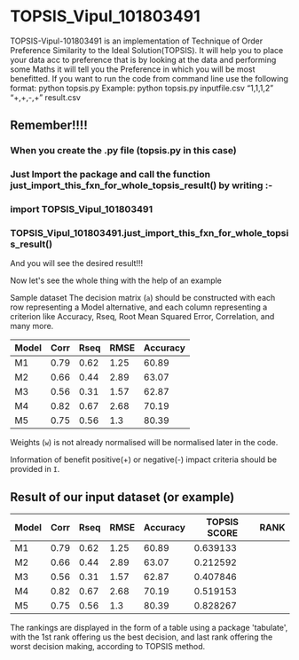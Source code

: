 # TOPSIS_Vipul_101803491 #
TOPSIS-Vipul-101803491 is an implementation of Technique of Order Preference Similarity to the Ideal Solution(TOPSIS).
It will help you to place your data acc to preference that is by looking at the data and performing some Maths it will tell you the Preference in which you will be most benefitted. 
If you want to run the code from command line use the following format: 
python topsis.py <InputDataFile> <Weights> <Impacts> <ResultFileName>
Example: python topsis.py inputfile.csv “1,1,1,2” “+,+,-,+” result.csv
 
## Remember!!!! ##
### When you create the .py file (topsis.py in this case) ###
### Just Import the package and call the function just_import_this_fxn_for_whole_topsis_result() by writing :- ###

### import TOPSIS_Vipul_101803491 ###
### TOPSIS_Vipul_101803491.just_import_this_fxn_for_whole_topsis_result() ###

And you will see the desired result!!!

Now let's see the whole thing with the help of an example

Sample dataset
The decision matrix (`a`) should be constructed with each row representing a Model alternative, and each column representing a criterion like Accuracy, Rseq, Root Mean Squared Error, Correlation, and many more.

Model | Corr | Rseq | RMSE | Accuracy
------------ | ------------- | ------------ | ------------- | ------------
M1 |	0.79 | 0.62	| 1.25 | 60.89
M2 |  0.66 | 0.44	| 2.89 | 63.07
M3 |	0.56 | 0.31	| 1.57 | 62.87
M4 |	0.82 | 0.67	| 2.68 | 70.19
M5 |	0.75 | 0.56	| 1.3	 | 80.39

Weights (`w`) is not already normalised will be normalised later in the code.

Information of benefit positive(+) or negative(-) impact criteria should be provided in `I`.

## Result of our input dataset (or example) ##
Model | Corr | Rseq | RMSE | Accuracy | TOPSIS SCORE | RANK
------------ | ------------- | ------------ | ------------- | ------------ | ------------ | ------------
M1 |	0.79 | 0.62	| 1.25 | 60.89 | 0.639133
M2 |  0.66 | 0.44	| 2.89 | 63.07 | 0.212592
M3 |	0.56 | 0.31	| 1.57 | 62.87 | 0.407846
M4 |	0.82 | 0.67	| 2.68 | 70.19 | 0.519153
M5 |	0.75 | 0.56	| 1.3  | 80.39 | 0.828267

The rankings are displayed in the form of a table using a package 'tabulate', with the 1st rank offering us the best 
decision, and last rank offering the worst decision making, according to TOPSIS method.
